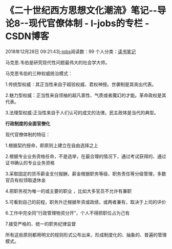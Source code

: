 # 《二十世纪西方思想文化潮流》笔记--导论8--现代官僚体制 - l-jobs的专栏 - CSDN博客





2018年12月28日 09:21:43[l-jobs](https://me.csdn.net/qq_26010491)阅读数：99
个人分类：[读书笔记](https://blog.csdn.net/qq_26010491/article/category/5586325)









马克思.韦伯是研究现代性问题最伟大的社会学大师。

马克思韦伯的三种权威统治模式：

1.传统型权威：其正当性来自于超验权威、君权神授。世袭制是其突出代表。

2.魅力型权威：正当性来自领袖的超凡禀性、气质或者魔幻的才能。革命政权是其代表。

3.法理型权威:正当性来自于人们认可的成文的法律。民主政体是当代的典型。

**行政制度的全面官僚化**

 现代官僚体制的特征：

1.根据契约授命，即原则上建立在自由选择之上

2.根据专业业务资格任命，不是选举，在最合理的情况下，通过考试获得的、通过证书确认的专业业务资格

3.采取固定的货币薪金支付报酬，薪金根据职务等级、职务责任等分级管理，多数官员有权领取退休金

4.把职务视为唯一的或主要的职业 ，比如大多官员不允许有兼职

5.可看到自己的前程，职务升迁根据年资或政绩，或两者兼有，取决于上司的评价

6.工作中完全同“行政管理物资分开”，个人不得把职位占为己有

7.接受严格的、统一的职务纪律监督

所有这些原则都用明文的规则形式公布出来，形成制度化的、抽象的、普遍的管理模式。



